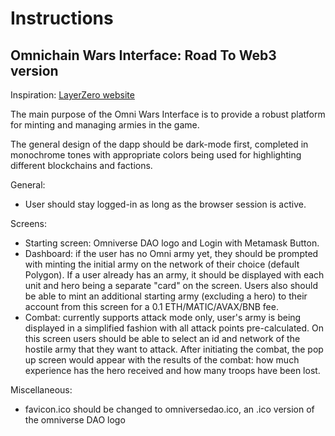 # Instructions

## Omnichain Wars Interface: Road To Web3 version

Inspiration: [LayerZero website](https://layerzero.network/)

The main purpose of the Omni Wars Interface is to provide a robust platform for minting and managing armies in the game.

The general design of the dapp should be dark-mode first, completed in monochrome tones with appropriate colors being used for highlighting different blockchains and factions.

General:
* User should stay logged-in as long as the browser session is active.

Screens:
* Starting screen: Omniverse DAO logo and Login with Metamask Button.
* Dashboard: if the user has no Omni army yet, they should be prompted with minting the initial army on the network of their choice (default Polygon). If a user already has an army, it should be displayed with each unit and hero being a separate "card" on the screen. Users also should be able to mint an additional starting army (excluding a hero) to their account from this screen for a 0.1 ETH/MATIC/AVAX/BNB fee.
* Combat: currently supports attack mode only, user's army is being displayed in a simplified fashion with all attack points pre-calculated. On this screen users should be able to select an id and network of the hostile army that they want to attack. After initiating the combat, the pop up screen would appear with the results of the combat: how much experience has the hero received and how many troops have been lost.

Miscellaneous:
* favicon.ico should be changed to omniversedao.ico, an .ico version of the omniverse DAO logo